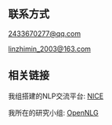 ## 联系方式

2433670277@qq.com

linzhimin_2003@163.com

## 相关链接

我组搭建的NLP交流平台: [NICE](https://nice-nlp.github.io/)

我所在的研究小组: [OpenNLG](https://opennlg.cn/#/index)
